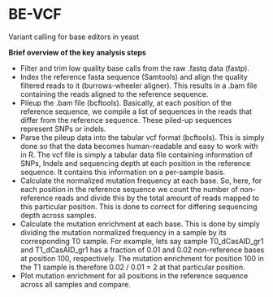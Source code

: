 # BE-VCF
Variant calling for base editors in yeast

**Brief overview of the key analysis steps**
 
- Filter and trim low quality base calls from the raw .fastq data (fastp).
- Index the reference fasta sequence (Samtools) and align the quality filtered reads to it (burrows-wheeler aligner). This results in a .bam file containing the reads aligned to the reference sequence.
- Pileup the .bam file (bcftools). Basically, at each position of the reference sequence, we compile a list of sequences in the reads that differ from the reference sequence. These piled-up sequences represent SNPs or indels.
- Parse the pileup data into the tabular vcf format (bcftools). This is simply done so that the data becomes human-readable and easy to work with in R. The vcf file is simply a tabular data file containing information of SNPs, Indels and sequencing depth at each position in the reference sequence. It contains this information on a per-sample basis.
- Calculate the normalized mutation frequency at each base. So, here, for each position in the reference sequence we count the number of non-reference reads and divide this by the total amount of reads mapped to this particular position. This is done to correct for differing sequencing depth across samples.
- Calculate the mutation enrichment at each base. This is done by simply dividing the mutation normalized frequency in a sample by its corresponding T0 sample. For example, lets say sample T0_dCasAID_gr1 and T1_dCasAID_gr1 has a fraction of 0.01 and 0.02 non-reference bases at position 100, respectively. The mutation enrichment for position 100 in the T1 sample is therefore 0.02 / 0.01 = 2 at that particular position.
- Plot mutation enrichment for all positions in the reference sequence across all samples and compare.
